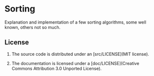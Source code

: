 # Sorting
Explanation and implementation of a few sorting algorithms, some well known, others not so much.

## License

1. The source code is distributed under an [src/LICENSE](MIT license).

2. The documentation is licensed under a [doc/LICENSE](Creative Commons Attribution 3.0 Unported License).


